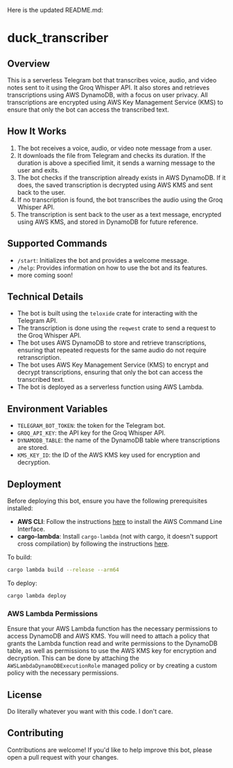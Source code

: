 Here is the updated README.md:

# **duck_transcriber**

## Overview

This is a serverless Telegram bot that transcribes voice, audio, and video notes sent to it using the Groq Whisper API. It also stores and retrieves transcriptions using AWS DynamoDB, with a focus on user privacy. All transcriptions are encrypted using AWS Key Management Service (KMS) to ensure that only the bot can access the transcribed text.

## **How It Works**

1. The bot receives a voice, audio, or video note message from a user.
2. It downloads the file from Telegram and checks its duration. If the duration is above a specified limit, it sends a warning message to the user and exits.
3. The bot checks if the transcription already exists in AWS DynamoDB. If it does, the saved transcription is decrypted using AWS KMS and sent back to the user.
4. If no transcription is found, the bot transcribes the audio using the Groq Whisper API.
5. The transcription is sent back to the user as a text message, encrypted using AWS KMS, and stored in DynamoDB for future reference.

## **Supported Commands**

- `/start`: Initializes the bot and provides a welcome message.
- `/help`: Provides information on how to use the bot and its features.
- more coming soon!

## **Technical Details**

- The bot is built using the `teloxide` crate for interacting with the Telegram API.
- The transcription is done using the `reqwest` crate to send a request to the Groq Whisper API.
- The bot uses AWS DynamoDB to store and retrieve transcriptions, ensuring that repeated requests for the same audio do not require retranscription.
- The bot uses AWS Key Management Service (KMS) to encrypt and decrypt transcriptions, ensuring that only the bot can access the transcribed text.
- The bot is deployed as a serverless function using AWS Lambda.

## **Environment Variables**

- `TELEGRAM_BOT_TOKEN`: the token for the Telegram bot.
- `GROQ_API_KEY`: the API key for the Groq Whisper API.
- `DYNAMODB_TABLE`: the name of the DynamoDB table where transcriptions are stored.
- `KMS_KEY_ID`: the ID of the AWS KMS key used for encryption and decryption.

## **Deployment**

Before deploying this bot, ensure you have the following prerequisites installed:

- **AWS CLI**: Follow the instructions [here](https://aws.amazon.com/cli/) to install the AWS Command Line Interface.
- **cargo-lambda**: Install `cargo-lambda` (not with cargo, it doesn't support cross compilation) by following the instructions [here](https://www.cargo-lambda.info/guide/getting-started.html).

To build:

```bash
cargo lambda build --release --arm64
```

To deploy:

```bash
cargo lambda deploy
```

### **AWS Lambda Permissions**

Ensure that your AWS Lambda function has the necessary permissions to access DynamoDB and AWS KMS. You will need to attach a policy that grants the Lambda function read and write permissions to the DynamoDB table, as well as permissions to use the AWS KMS key for encryption and decryption. This can be done by attaching the `AWSLambdaDynamoDBExecutionRole` managed policy or by creating a custom policy with the necessary permissions.

## **License**

Do literally whatever you want with this code. I don't care.

## **Contributing**

Contributions are welcome! If you'd like to help improve this bot, please open a pull request with your changes.